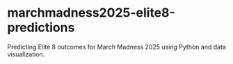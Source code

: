 # marchmadness2025-elite8-predictions
Predicting Elite 8 outcomes for March Madness 2025 using Python and data visualization.
